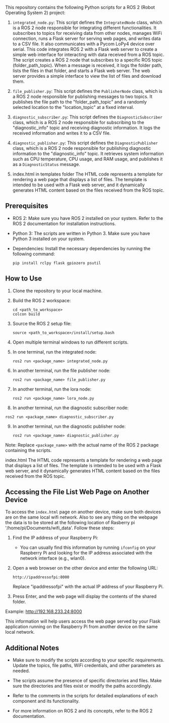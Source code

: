 
This repository contains the following Python scripts for a ROS 2 (Robot Operating System 2) project:

1. `integrated_node.py`: This script defines the `IntegratedNode` class, which is a ROS 2 node responsible for integrating different functionalities. It subscribes to topics for receiving data from other nodes, manages WiFi connection, runs a Flask server for serving web pages, and writes data to a CSV file. It also communicates with a Pycom LoPy4 device over serial. This code integrates ROS 2 with a Flask web server to create a simple web interface for interacting with data received from a ROS topic. The script creates a ROS 2 node that subscribes to a specific ROS topic (folder_path_topic). When a message is received, it logs the folder path, lists the files in that folder, and starts a Flask web server. The web server provides a simple interface to view the list of files and download them.

2. `file_publisher.py`: This script defines the `PublisherNode` class, which is a ROS 2 node responsible for publishing messages to two topics. It publishes the file path to the "folder_path_topic" and a randomly selected location to the "location_topic" at a fixed interval.

3. `diagnostic_subscriber.py`: This script defines the `DiagnosticSubscriber` class, which is a ROS 2 node responsible for subscribing to the "diagnostic_info" topic and receiving diagnostic information. It logs the received information and writes it to a CSV file.

4. `diagnostic_publisher.py`: This script defines the `DiagnosticPublisher` class, which is a ROS 2 node responsible for publishing diagnostic information to the "diagnostic_info" topic. It retrieves system information such as CPU temperature, CPU usage, and RAM usage, and publishes it as a `DiagnosticStatus` message.
5. index.html in templates folder
The HTML code represents a template for rendering a web page that displays a list of files. The template is intended to be used with a Flask web server, and it dynamically generates HTML content based on the files received from the ROS topic. 

## Prerequisites

- ROS 2: Make sure you have ROS 2 installed on your system. Refer to the ROS 2 documentation for installation instructions.

- Python 3: The scripts are written in Python 3. Make sure you have Python 3 installed on your system.

- Dependencies: Install the necessary dependencies by running the following command:

  ```
  pip install rclpy flask gpiozero psutil
  ```

## How to Use

1. Clone the repository to your local machine.

2. Build the ROS 2 workspace:

   ```
   cd <path_to_workspace>
   colcon build
   ```

3. Source the ROS 2 setup file:

   ```
   source <path_to_workspace>/install/setup.bash
   ```

4. Open multiple terminal windows to run different scripts.

5. In one terminal, run the integrated node:

   ```
   ros2 run <package_name> integrated_node.py
   ```

6. In another terminal, run the file publisher node:

   ```
   ros2 run <package_name> file_publisher.py
   ```

7. In another terminal, run the lora node:

   ```
   ros2 run <package_name> lora_node.py
   ```
8.  In another terminal, run the diagnostic subscriber node:

   ```
   ros2 run <package_name> diagnostic_subscriber.py
   ```

9. In another terminal, run the diagnostic publisher node:

   ```
   ros2 run <package_name> diagnostic_publisher.py
   ```

Note: Replace `<package_name>` with the actual name of the ROS 2 package containing the scripts.

index.html
The HTML code represents a template for rendering a web page that displays a list of files. The template is intended to be used with a Flask web server, and it dynamically generates HTML content based on the files received from the ROS topic. 


## Accessing the File List Web Page on Another Device

To access the `index.html` page on another device, make sure both devices are on the same local wifi network. 
Also to see any thing on the webpage the data is to be stored at the following location of Rasberry pi '/home/pi/Documents/wifi_data'.
Follow these steps:

1. Find the IP address of your Raspberry Pi:
    - You can usually find this information by running `ifconfig` on your Raspberry Pi and looking for the IP address associated with the network interface (e.g., wlan0).

2. Open a web browser on the other device and enter the following URL:
    ```
    http://ipaddressofpi:8000
    ```
    Replace "ipaddressofpi" with the actual IP address of your Raspberry Pi.

3. Press Enter, and the web page will display the contents of the shared folder.

Example:
http://192.168.233.24:8000

This information will help users access the web page served by your Flask application running on the Raspberry Pi from another device on the same local network.

## Additional Notes

- Make sure to modify the scripts according to your specific requirements. Update the topics, file paths, WiFi credentials, and other parameters as needed.

- The scripts assume the presence of specific directories and files. Make sure the directories and files exist or modify the paths accordingly.

- Refer to the comments in the scripts for detailed explanations of each component and its functionality.

- For more information on ROS 2 and its concepts, refer to the ROS 2 documentation.

